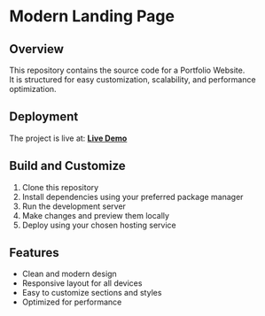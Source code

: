 # Modern Landing Page

## Overview

This repository contains the source code for a Portfolio Website.  
It is structured for easy customization, scalability, and performance optimization.

## Deployment

The project is live at:
**[Live Demo](https://abdullahcodes.vercel.app)**  


## Build and Customize

1. Clone this repository  
2. Install dependencies using your preferred package manager  
3. Run the development server  
4. Make changes and preview them locally  
5. Deploy using your chosen hosting service  

## Features

- Clean and modern design  
- Responsive layout for all devices  
- Easy to customize sections and styles  
- Optimized for performance  
